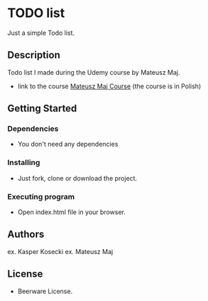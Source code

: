 # TODO list

Just a simple Todo list.

## Description

Todo list I made during the Udemy course by Mateusz Maj.

* link to the course [Mateusz Maj Course](https://www.udemy.com/course/javascript-jedyny-kurs-ktorego-potrzebujesz/) (the course is in Polish)

## Getting Started
### Dependencies

* You don't need any dependencies

### Installing

* Just fork, clone or download the project.

### Executing program

* Open index.html file in your browser.

## Authors

ex. Kasper Kosecki
ex. Mateusz Maj

## License

* Beerware License.

